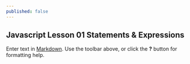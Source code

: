 ```yaml
---
published: false
---
```

## Javascript Lesson 01 Statements & Expressions

Enter text in [Markdown](http://daringfireball.net/projects/markdown/). Use the toolbar above, or click the **?** button for formatting help.
